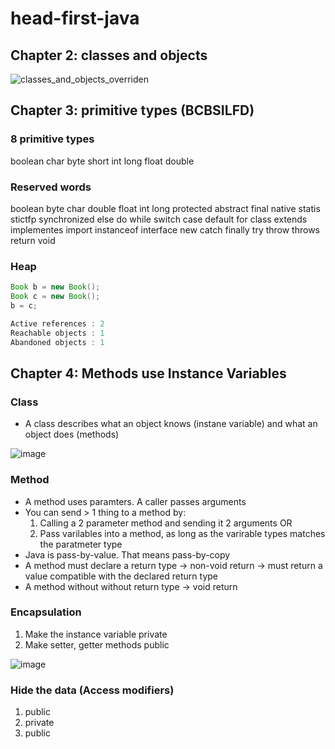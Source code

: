 # head-first-java

## Chapter 2: classes and objects 


![classes_and_objects_overriden](https://user-images.githubusercontent.com/80622894/123913829-41203280-d9b1-11eb-8acb-9237c4f89c51.PNG)

## Chapter 3: primitive types (BCBSILFD)

### 8 primitive types
boolean char byte short
int long float double

### Reserved words
boolean byte char double float int long 
protected abstract final native statis stictfp synchronized
else do while switch case default for
class extends implementes import instanceof interface new
catch finally try throw throws return void

### Heap
```java
Book b = new Book();
Book c = new Book();
b = c;

Active references : 2
Reachable objects : 1
Abandoned objects : 1
```

## Chapter 4: Methods use Instance Variables

### Class
- A class describes what an object knows (instane variable) and what an object does (methods)

![image](https://user-images.githubusercontent.com/80622894/124459239-89c85900-ddc0-11eb-8119-adcbd1369585.png)


### Method
- A method uses paramters. A caller passes arguments
- You can send > 1 thing to a method by:
  1. Calling a 2 parameter method and sending it 2 arguments OR
  2. Pass varilables into a method, as long as the varirable types matches the paratmeter type
- Java is pass-by-value. That means pass-by-copy
- A method must declare a return type -> non-void return  -> must return a value compatible with the declared return type
- A method without without return type ->  void return

### Encapsulation
  1. Make the instance variable private
  2. Make setter, getter methods public

![image](https://user-images.githubusercontent.com/80622894/124487470-577b2380-dde1-11eb-975e-ecdd6feef83b.png)

### Hide the data (Access modifiers)
1. public
2. private
3. public 
